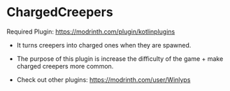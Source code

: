 # ChargedCreepers
Required Plugin: https://modrinth.com/plugin/kotlinplugins
- It turns creepers into charged ones when they are spawned.
- The purpose of this plugin is increase the difficulty of the game + make charged creepers more common.  

- Check out other plugins: https://modrinth.com/user/Winlyps
